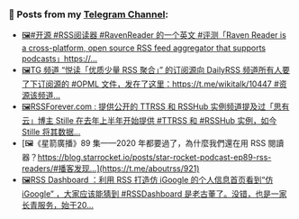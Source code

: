 ### 📰 Posts from my [Telegram Channel](https://t.me/s/aboutrss):
<!-- BLOG-POST-LIST:START -->
- [🖼#开源 #RSS阅读器 #RavenReader 的一个英文 #评测「Raven Reader is a cross-platform, open source RSS feed aggregator that supports podcasts」https://...](https://t.me/aboutrss/924)
- [🖼TG 频道 “悦读「优质少量 RSS 聚合」” 的订阅源向 DailyRSS 频道所有人要了下订阅源的 #OPML 文件，发在了这里：https://t.me/wikitalk/10447 #资源该频道...](https://t.me/aboutrss/923)
- [🖼RSSForever.com : 提供公开的 TTRSS 和 RSSHub 实例频道提及过「思有云」博主 Stille 在去年上半年开始提供 #TTRSS 和 #RSSHub 实例，如今 Stille 将其数据...](https://t.me/aboutrss/922)
- [🖼《星箭廣播》89 集——2020 年都要過了，為什麼我們還在用 RSS 閱讀器？https://blog.starrocket.io/posts/star-rocket-podcast-ep89-rss-readers/#播客发现...](https://t.me/aboutrss/921)
- [🖼RSS Dashboard ：利用 RSS 打造仿 iGoogle 的个人信息首页看到“仿 iGoogle” ，大家应该能猜到 #RSSDashboard 是老古董了。没错，也是一家长青服务，始于20...](https://t.me/aboutrss/920)
<!-- BLOG-POST-LIST:END -->

<!--
**AboutRSS/AboutRSS** is a ✨ _special_ ✨ repository because its `README.md` (this file) appears on your GitHub profile.

Here are some ideas to get you started:

- 🔭 I’m currently working on ...
- 🌱 I’m currently learning ...
- 👯 I’m looking to collaborate on ...
- 🤔 I’m looking for help with ...
- 💬 Ask me about ...
- 📫 How to reach me: ...
- 😄 Pronouns: ...
- ⚡ Fun fact: ...
-->
